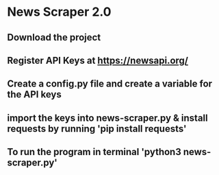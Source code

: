 # News Scraper 2.0

## Download the project

## Register API Keys at https://newsapi.org/

## Create a config.py file and create a variable for the API keys

## import the keys into news-scraper.py & install requests by running 'pip install requests'

## To run the program in terminal 'python3 news-scraper.py'
